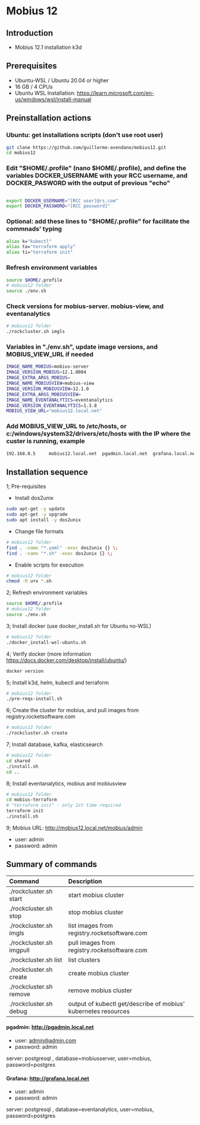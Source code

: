 # Mobius 12

## Introduction

- Mobius 12.1 installation k3d

## Prerequisites

- Ubuntu-WSL / Ubuntu 20.04 or higher
- 16 GB / 4 CPUs
- Ubuntu WSL Installation: <https://learn.microsoft.com/en-us/windows/wsl/install-manual>

## Preinstallation actions

### Ubuntu: get installations scripts (don't use root user)

```bash
git clone https://github.com/guillermo-avendano/mobius12.git
cd mobius12
```

### Edit "$HOME/.profile" (nano $HOME/.profile), and define the variables DOCKER_USERNAME with your RCC username, and DOCKER_PASWORD with the output of previous "echo"

```bash

export DOCKER_USERNAME="[RCC user]@rs.com"
export DOCKER_PASSWORD="[RCC password]"
```

### Optional: add these lines to "$HOME/.profile" for facilitate the commnads' typing

```bash
alias k="kubectl"
alias ta="terraform apply"
alias ti="terraform init"
```

### Refresh environment variables

```bash
source $HOME/.profile
# mobius12 folder
source ./env.sh
```

### Check versions for mobius-server. mobius-view, and eventanalytics

```bash
# mobius12 folder
./rockcluster.sh imgls
```

### Variables in "./env.sh", update image versions, and MOBIUS_VIEW_URL if needed

```bash
IMAGE_NAME_MOBIUS=mobius-server
IMAGE_VERSION_MOBIUS=12.1.0004
IMAGE_EXTRA_ARGS_MOBIUS=
IMAGE_NAME_MOBIUSVIEW=mobius-view
IMAGE_VERSION_MOBIUSVIEW=12.1.0
IMAGE_EXTRA_ARGS_MOBIUSVIEW=
IMAGE_NAME_EVENTANALYTICS=eventanalytics
IMAGE_VERSION_EVENTANALYTICS=1.3.8
MOBIUS_VIEW_URL="mobius12.local.net"
```

### Add MOBIUS_VIEW_URL to /etc/hosts, or c:/windows/system32/drivers/etc/hosts with the IP where the custer is running, example

```bash
192.168.0.5     mobius12.local.net  pgadmin.local.net  grafana.local.net
```

## Installation sequence

1; Pre-requisites

- Install dos2unix

```bash
sudo apt-get -y update
sudo apt-get -y upgrade
sudo apt install -y dos2unix
```

- Change file formats

```bash
# mobius12 folder
find . -name "*.yaml" -exec dos2unix {} \;
find . -name "*.sh" -exec dos2unix {} \;
```

- Enable scripts for execution

```bash
# mobius12 folder
chmod -R u+x *.sh
```

2; Refresh environment variables

```bash
source $HOME/.profile
# mobius12 folder
source ./env.sh
```

3; Install docker (use docker_install.sh for Ubuntu no-WSL)

```bash
# mobius12 folder
./docker_install-wsl-ubuntu.sh
```

4; Verify docker (more information <https://docs.docker.com/desktop/install/ubuntu/>)

```bash
docker version
```

5; Install k3d, helm, kubectl and terraform

```bash
# mobius12 folder
./pre-reqs-install.sh
```

6; Create the cluster for mobius, and pull images from registry.rocketsoftware.com

```bash
# mobius12 folder
./rockcluster.sh create
```

7; Install database, kafka, elasticsearch

```bash
# mobius12 folder
cd shared
./install.sh
cd ..
```

8; Install eventanalytics, mobius and mobiusview

```bash
# mobius12 folder
cd mobius-terraform
# "terraform init" - only 1st time required
terraform init
./install.sh
```

9; Mobius URL: <http://mobius12.local.net/mobius/admin>

- user: admin
- password: admin

## Summary of commands

| Command | Description |
|:---|:---|
| ./rockcluster.sh start | start mobius cluster |
| ./rockcluster.sh stop | stop mobius cluster |
| ./rockcluster.sh imgls | list images from registry.rocketsoftware.com |
| ./rockcluster.sh imgpull | pull images from registry.rocketsoftware.com |
| ./rockcluster.sh list | list clusters |
| ./rockcluster.sh create | create mobius cluster |
| ./rockcluster.sh remove | remove mobius cluster |
| ./rockcluster.sh debug | output of kubectl get/describe of mobius' kubernetes resources |

#### pgadmin: <http://pgadmin.local.net>

- user: <admin@admin.com>
- password: admin

server: postgresql , database=mobiusserver, user=mobius, password=postgres

#### Grafana: <http://grafana.local.net>

- user: admin
- password: admin

server: postgresql , database=eventanalytics, user=mobius, password=postgres
